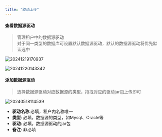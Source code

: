 ```yaml
---
title: "驱动上传"
---
```


#### 查看数据源驱动

> 管理租户中的数据源驱动   
> 对于同一类型的数据库可设置默认数据源驱动，默认的数据源驱动将优先默认选中

![20241219170937](https://img.isxcode.com/picgo/20241219170937.png)

![20241220143342](https://img.isxcode.com/picgo/20241220143342.png)

#### 添加数据源驱动

> 选择数据源驱动对应数据源的类型，拖拽对应的驱动jar包上传即可

![20240518114539](https://img.isxcode.com/picgo/20240518114539.png)

- **驱动名称**:必填，租户内名称唯一 
- **类型**: 必填，数据源的类型，如Mysql、Oracle等 
- **驱动**: 必填，数据源驱动的jar包 
- **备注**: 非必填


